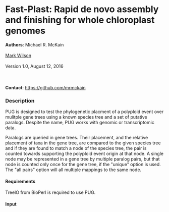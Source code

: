 Fast-Plast: Rapid de novo assembly and finishing for whole chloroplast genomes
=============
<b>Authors</b>: Michael R. McKain<br>
</br>
				<a href="https://bitbucket.org/afinit/afin">Mark Wilson</a><br>
</br>
Version 1.0, August 12, 2016<br>
</br>
<br></br>
<b>Contact</b>: https://github.com/mrmckain
<h3>Description</h3>

PUG is designed to test the phylogenetic placment of a polyploid event over mulitple gene trees using a known species tree and a set of putative paralogs.
Despite the name, PUG works with genomic or transcriptomic data. 

Paralogs are queried in gene trees. Their placement, and the relative placement of taxa in the gene tree, are compared to the given species tree and if they are found to match a node of the species tree, the pair is counted towards supporting the polyploid event origin at that node. A single node may be represented in a gene tree by multiple paralog pairs, but that node is counted only once for the gene tree, if the "unique" option is used.  The "all pairs" option will all multiple mappings to the same node.

<h4>Requirements</h4>

TreeIO from BioPerl is required to use PUG.

<h4>Input</h4>